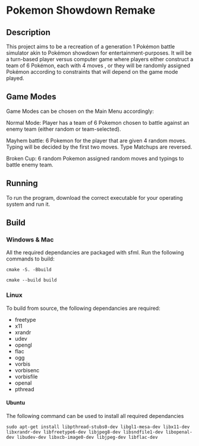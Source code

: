 # Pokemon Showdown Remake

## Description

This project aims to be a recreation of a generation 1 Pokémon battle simulator akin to Pokémon showdown for entertainment-purposes. It will be a turn-based player versus computer game where players either construct a team of 6 Pokémon, each with 4 moves , or they will be randomly assigned Pokémon according to constraints that will depend on the game mode played.

## Game Modes

Game Modes can be chosen on the Main Menu accordingly:

Normal Mode: Player has a team of 6 Pokemon chosen to battle against an enemy team (either random or team-selected).

Mayhem battle: 6 Pokemon for the player that are given 4 random moves. Typing will be decided by the first two moves. Type Matchups are reversed.

Broken Cup: 6 random Pokemon assigned random moves and typings to battle enemy team.

## Running

To run the program, download the correct executable for your operating system and run it.

## Build

### **Windows & Mac**

All the required dependancies are packaged with sfml. Run the following commands to build:

```cmake -S. -Bbuild```

```cmake --build build```

### Linux

To build from source, the following dependancies are required:

- freetype
- x11
- xrandr
- udev
- opengl
- flac
- ogg
- vorbis
- vorbisenc
- vorbisfile
- openal
- pthread

#### Ubuntu

  The following command can be used to install all required dependancies
  
  ```sudo apt-get install libpthread-stubs0-dev libgl1-mesa-dev libx11-dev libxrandr-dev libfreetype6-dev libjpeg8-dev libsndfile1-dev libopenal-dev libudev-dev libxcb-image0-dev libjpeg-dev libflac-dev```
